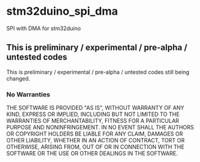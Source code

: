 # stm32duino_spi_dma
SPI with DMA for stm32duino

## This is preliminary / experimental / pre-alpha / untested codes

This is preliminary / experimental / pre-alpha / untested codes still being changed.

### No Warranties

THE SOFTWARE IS PROVIDED "AS IS", WITHOUT WARRANTY OF ANY KIND, EXPRESS OR IMPLIED, INCLUDING BUT NOT LIMITED TO THE WARRANTIES OF MERCHANTABILITY, FITNESS FOR A PARTICULAR PURPOSE AND NONINFRINGEMENT. IN NO EVENT SHALL THE AUTHORS OR COPYRIGHT HOLDERS BE LIABLE FOR ANY CLAIM, DAMAGES OR OTHER LIABILITY, WHETHER IN AN ACTION OF CONTRACT, TORT OR OTHERWISE, ARISING FROM, OUT OF OR IN CONNECTION WITH THE SOFTWARE OR THE USE OR OTHER DEALINGS IN THE SOFTWARE.

